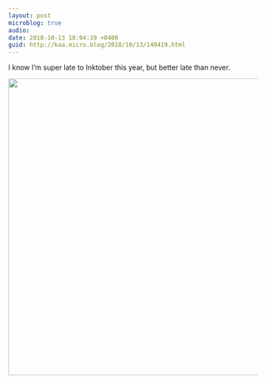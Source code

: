 ```yaml
---
layout: post
microblog: true
audio: 
date: 2018-10-13 18:04:19 +0400
guid: http://kaa.micro.blog/2018/10/13/140419.html
---
```

I know I’m super late to Inktober this year, but better late than never.

<img src="http://www.kaa.bz/uploads/2018/f69d8f0913.jpg" width="600" height="600" />
